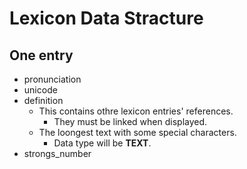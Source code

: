 # Lexicon Data Stracture

## One entry

- pronunciation
- unicode
- definition
  - This contains othre lexicon entries' references.
    - They must be linked when displayed.
  - The loongest text with some special characters.
    - Data type will be **TEXT**.
- strongs_number